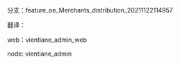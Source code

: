 分支：feature_oe_Merchants_distribution_20211122114957

翻译：







web：vientiane_admin_web

node: vientiane_admin
